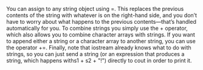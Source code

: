 You can assign to any string object using =. This replaces the previous contents of the string with whatever is on the right-hand side, and you don’t have to worry about what happens to the previous contents—that’s handled automatically for you. To combine strings you simply use the + operator, which also allows you to combine character arrays with strings. If you want to append either a string or a character array to another string, you can use the operator +=. Finally, note that iostream already knows what to do with strings, so you can just send a string (or an
expression that produces a string, which happens withs1 + s2 + "!") directly to cout in order to print it.
